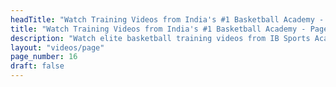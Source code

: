 ```yaml
---
headTitle: "Watch Training Videos from India's #1 Basketball Academy - Page 16 | IB Sports Academy"
title: "Watch Training Videos from India's #1 Basketball Academy - Page 16 | IB Sports Academy"
description: "Watch elite basketball training videos from IB Sports Academy. Learn NBA-level drills, youth coaching tips, and real game action from India's top basketball academy | Delhi's top basketball academy."
layout: "videos/page"
page_number: 16
draft: false
---
```

